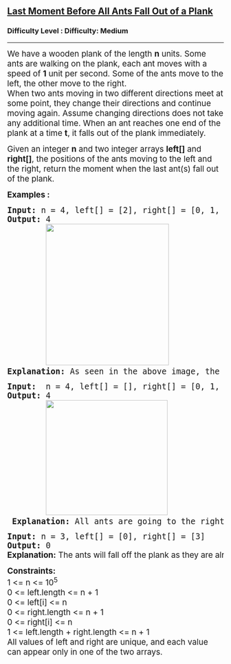 <h2><a href="https://www.geeksforgeeks.org/problems/last-moment-before-all-ants-fall-out-of-a-plank/0">Last Moment Before All Ants Fall Out of a Plank</a></h2><h3>Difficulty Level : Difficulty: Medium</h3><hr><div class="problems_problem_content__Xm_eO"><p><span style="font-size: 14pt;">We have a wooden plank of the length <strong>n</strong> units. Some ants are walking on the plank, each ant moves with a speed of <strong>1</strong> unit per second. Some of the ants move to the left, the other move to the right. <br>When two ants moving in two different directions meet at some point, they change their directions and continue moving again. Assume changing directions does not take any additional time. When an ant reaches one end of the plank at a time <strong>t</strong>, it falls out of the plank immediately.</span></p>
<p><span style="font-size: 14pt;">Given an integer <strong>n</strong> and two integer arrays <strong>left[]</strong> and <strong>right[]</strong>, the positions of the ants moving to the left and the right, return the moment when the last ant(s) fall out of the plank.</span></p>
<p><span style="font-size: 14pt;"><strong>Examples :</strong></span></p>
<pre><span style="font-size: 14pt;"><strong>Input: </strong>n = 4, left[] = [2], right[] = [0, 1, 3]<br><strong>Output:</strong> 4<br>        <img src="https://media.geeksforgeeks.org/img-practice/prod/addEditProblem/878151/Web/Other/blobid0_1730198301.jpg" width="286" height="328"><br><strong>Explanation: </strong>As seen in the above image, the last ant falls off the plank at t = 4.</span></pre>
<pre><span style="font-size: 14pt;"><strong>Input:</strong>  n = 4, left[] = [], right[] = [0, 1, 2, 3, 4]
<strong>Output: </strong>4<strong><br></strong> &nbsp; &nbsp; &nbsp; &nbsp;<img src="https://media.geeksforgeeks.org/img-practice/prod/addEditProblem/878151/Web/Other/blobid0_1730198642.jpg" width="283" height="267"><br> <strong>Explanation:</strong> All ants are going to the right, the ant at index 0 needs 7 seconds to fall.<br></span></pre>
<pre><span style="font-size: 14pt;"><strong>Input:</strong> n = 3, left[] = [0], right[] = [3]
<strong>Output:</strong> 0<br><strong style="font-family: -apple-system, BlinkMacSystemFont, 'Segoe UI', Roboto, Oxygen, Ubuntu, Cantarell, 'Open Sans', 'Helvetica Neue', sans-serif;">Explanation:</strong><span style="font-family: -apple-system, BlinkMacSystemFont, 'Segoe UI', Roboto, Oxygen, Ubuntu, Cantarell, 'Open Sans', 'Helvetica Neue', sans-serif;"> </span><span style="font-family: -apple-system, system-ui, Segoe UI, Roboto, Oxygen, Ubuntu, Cantarell, Open Sans, Helvetica Neue, sans-serif;">The ants will fall off the plank as they are already on the end of the plank.</span></span></pre>
<p><span style="font-size: 14pt;"><strong>Constraints:<br></strong>1 &lt;= n &lt;= 10<sup>5<br></sup><span style="font-family: -apple-system, BlinkMacSystemFont, 'Segoe UI', Roboto, Oxygen, Ubuntu, Cantarell, 'Open Sans', 'Helvetica Neue', sans-serif;">0 &lt;= left.length &lt;= n + 1<br></span><span style="font-family: -apple-system, BlinkMacSystemFont, 'Segoe UI', Roboto, Oxygen, Ubuntu, Cantarell, 'Open Sans', 'Helvetica Neue', sans-serif;">0 &lt;= left[i] &lt;= n<br></span><span style="font-family: -apple-system, BlinkMacSystemFont, 'Segoe UI', Roboto, Oxygen, Ubuntu, Cantarell, 'Open Sans', 'Helvetica Neue', sans-serif;">0 &lt;= right.length &lt;= n + 1<br></span><span style="font-family: -apple-system, BlinkMacSystemFont, 'Segoe UI', Roboto, Oxygen, Ubuntu, Cantarell, 'Open Sans', 'Helvetica Neue', sans-serif;">0 &lt;= right[i] &lt;= n<br></span><span style="font-family: -apple-system, BlinkMacSystemFont, 'Segoe UI', Roboto, Oxygen, Ubuntu, Cantarell, 'Open Sans', 'Helvetica Neue', sans-serif;">1 &lt;= left.length + right.length &lt;= n + 1<br></span><span style="font-family: -apple-system, BlinkMacSystemFont, 'Segoe UI', Roboto, Oxygen, Ubuntu, Cantarell, 'Open Sans', 'Helvetica Neue', sans-serif;">All values of left and right are unique, and each value can appear only in one of the two arrays.</span></span></p></div>